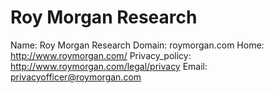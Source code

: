 
# Roy Morgan Research

Name: Roy Morgan Research
Domain: roymorgan.com
Home: http://www.roymorgan.com/
Privacy_policy: http://www.roymorgan.com/legal/privacy
Email: privacyofficer@roymorgan.com
